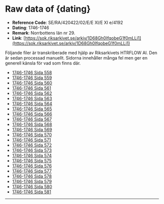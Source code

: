
# Raw data of {dating}

- **Reference Code**: SE/RA/420422/02/E/E XI/E XI e/4192
- **Dating**: 1746-1746
- **Remark**: Norrbottens län nr 29.
- **Link**: [https://sok.riksarkivet.se/arkiv/1D68Gh0IfqobeG1f0mLLi1](https://sok.riksarkivet.se/arkiv/1D68Gh0IfqobeG1f0mLLi1)

Följande filer är transkriberade med hjälp av Riksarkivets HTRFLOW AI. Den är sedan processad manuellt. Sidorna innehåller många fel men ger en generell känsla för vad som finns där.

- [1746-1746 Sida 558](1746-Sida-558.md)
- [1746-1746 Sida 559](1746-Sida-559.md)
- [1746-1746 Sida 560](1746-Sida-560.md)
- [1746-1746 Sida 561](1746-Sida-561.md)
- [1746-1746 Sida 562](1746-Sida-562.md)
- [1746-1746 Sida 563](1746-Sida-563.md)
- [1746-1746 Sida 564](1746-Sida-564.md)
- [1746-1746 Sida 565](1746-Sida-565.md)
- [1746-1746 Sida 566](1746-Sida-566.md)
- [1746-1746 Sida 567](1746-Sida-567.md)
- [1746-1746 Sida 568](1746-Sida-568.md)
- [1746-1746 Sida 569](1746-Sida-569.md)
- [1746-1746 Sida 570](1746-Sida-570.md)
- [1746-1746 Sida 571](1746-Sida-571.md)
- [1746-1746 Sida 572](1746-Sida-572.md)
- [1746-1746 Sida 573](1746-Sida-573.md)
- [1746-1746 Sida 574](1746-Sida-574.md)
- [1746-1746 Sida 575](1746-Sida-575.md)
- [1746-1746 Sida 576](1746-Sida-576.md)
- [1746-1746 Sida 577](1746-Sida-577.md)
- [1746-1746 Sida 578](1746-Sida-578.md)
- [1746-1746 Sida 579](1746-Sida-579.md)
- [1746-1746 Sida 580](1746-Sida-580.md)
- [1746-1746 Sida 581](1746-Sida-581.md)
---
